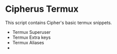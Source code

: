 # Cipherus Termux

This script contains Cipher's basic termux snippets.
- Termux Superuser
- Termux Extra keys
- Termux Aliases
- 
